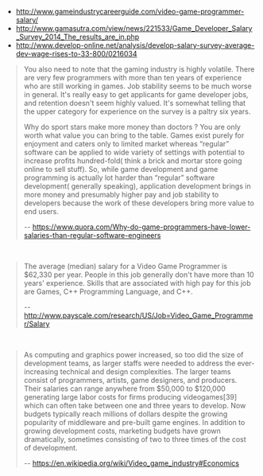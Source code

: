 - http://www.gameindustrycareerguide.com/video-game-programmer-salary/
- http://www.gamasutra.com/view/news/221533/Game_Developer_Salary_Survey_2014_The_results_are_in.php
- http://www.develop-online.net/analysis/develop-salary-survey-average-dev-wage-rises-to-33-800/0216034

>You also need to note that the gaming industry is highly volatile. There are very few programmers with more than ten years of experience who are still working in games. Job stability seems to be much worse in general. It's really easy to get applicants for game developer jobs, and retention doesn't seem highly valued. It's somewhat telling that the upper category for experience on the survey is a paltry six years.
>
> Why do sport stars make more money than doctors ? You are only worth what value you can bring to the table. Games exist purely for enjoyment and caters only to limited market whereas “regular” software can be applied to wide variety of settings with potential to increase profits hundred-fold( think a brick and mortar store going online to sell stuff). So, while game development and game programming is actually lot harder than “regular” software development( generally speaking), application development brings in more money and presumably higher pay and job stability to developers because the work of these developers bring more value to end users.
>
>-- https://www.quora.com/Why-do-game-programmers-have-lower-salaries-than-regular-software-engineers

<br>

>The average (median) salary for a Video Game Programmer is $62,330 per year. People in this job generally don't have more than 10 years' experience. Skills that are associated with high pay for this job are Games, C++ Programming Language, and C++.
>
>-- http://www.payscale.com/research/US/Job=Video_Game_Programmer/Salary

<br>

>As computing and graphics power increased, so too did the size of development teams, as larger staffs were needed to address the ever-increasing technical and design complexities. The larger teams consist of programmers, artists, game designers, and producers. Their salaries can range anywhere from $50,000 to $120,000 generating large labor costs for firms producing videogames[39] which can often take between one and three years to develop. Now budgets typically reach millions of dollars despite the growing popularity of middleware and pre-built game engines. In addition to growing development costs, marketing budgets have grown dramatically, sometimes consisting of two to three times of the cost of development.
>
>-- https://en.wikipedia.org/wiki/Video_game_industry#Economics

